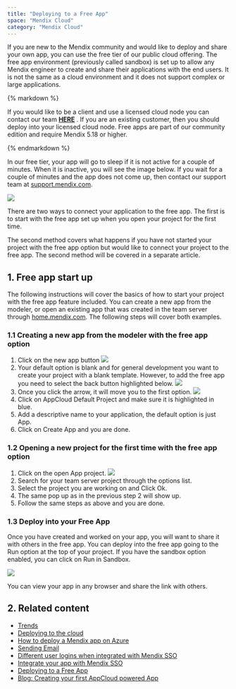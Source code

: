 ```yaml
---
title: "Deploying to a Free App"
space: "Mendix Cloud"
category: "Mendix Cloud"
---
```


If you are new to the Mendix community and would like to deploy and share your own app, you can use the free tier of our public cloud offering. The free app environment (previously called sandbox) is set up to allow any Mendix engineer to create and share their applications with the end users. It is not the same as a cloud environment and it does not support complex or large applications.

<div class="alert alert-warning">{% markdown %}

If you would like to be a client and use a licensed cloud node you can contact our team **[HERE](http://ww2.mendix.com/BuyNow.html)** . If you are an existing customer, then you should deploy into your licensed cloud node. Free apps are part of our community edition and require Mendix 5.18 or higher.

{% endmarkdown %}</div>

In our free tier, your app will go to sleep if it is not active for a couple of minutes. When it is inactive, you will see the image below. If you wait for a couple of minutes and the app does not come up, then contact our support team at [support.mendix.com](http://support.mendix.com).

![](attachments/18448696/18581223.png)

There are two ways to connect your application to the free app. The first is to start with the free app set up when you open your project for the first time.

The second method covers what happens if you have not started your project with the free app option but would like to connect your project to the free app. The second method will be covered in a separate article.

## 1\. Free app start up

The following instructions will cover the basics of how to start your project with the free app feature included. You can create a new app from the modeler, or open an existing app that was created in the team server through [home.mendix.com](http://home.mendix.com/). The following steps will cover both examples.

### 1.1 Creating a new app from the modeler with the free app option

1.  Click on the new app button
    ![](attachments/18448696/18581222.png)
2.  Your default option is blank and for general development you want to create your project with a blank template. However, to add the free app you need to select the back button highlighted below.
    ![](attachments/18448696/18581221.png)
3.  Once you click the arrow, it will move you to the first option.
    ![](attachments/18448696/18581220.png)
4.  Click on AppCloud Default Project and make sure it is highlighted in blue.
5.  Add a descriptive name to your application, the default option is just App.
6.  Click on Create App and you are done.

### 1.2 Opening a new project for the first time with the free app option

1.  Click on the open App project.
    ![](attachments/18448696/18581219.png)
2.  Search for your team server project through the options list.
3.  Select the project you are working on and Click Ok.
4.  The same pop up as in the previous step 2 will show up.
5.  Follow the same steps as above and you are done.

### 1.3 Deploy into your Free App

Once you have created and worked on your app, you will want to share it with others in the free app. You can deploy into the free app going to the Run option at the top of your project. If you have the sandbox option enabled, you can click on Run in Sandbox.

![](attachments/18448696/18581218.png)

You can view your app in any browser and share the link with others.

## 2\. Related content

*   [Trends](/mendixcloud/Trends)
*   [Deploying to the cloud](/mendixcloud/Deploying+to+the+cloud)
*   [How to deploy a Mendix app on Azure](/mendixcloud/How+to+deploy+a+Mendix+app+on+Azure)
*   [Sending Email](/mendixcloud/Sending+Email)
*   [Different user logins when integrated with Mendix SSO](/mendixcloud/Different+user+logins+when+integrated+with+Mendix+SSO)
*   [Integrate your app with Mendix SSO](/mendixcloud/Integrate+your+app+with+Mendix+SSO)
*   [Deploying to a Free App](/mendixcloud/Deploying+to+a+Free+App)
*   [Blog: Creating your first AppCloud powered App](http://www.mendix.com/blog/create-first-mendix-appcloud-powered-app/)
